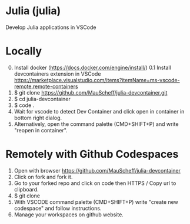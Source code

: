 
# Julia (julia)

Develop Julia applications in VSCode

# Locally
0. Install docker (https://docs.docker.com/engine/install/)
0.1 Install devcontainers extension in VSCode https://marketplace.visualstudio.com/items?itemName=ms-vscode-remote.remote-containers
1. $ git clone https://github.com/MauScheff/julia-devcontainer.git
2. $ cd julia-devcontainer
3. $ code .
4. Wait for vscode to detect Dev Container and click open in container in bottom right dialog.
4. Alternatively, open the command palette (CMD+SHIFT+P) and write "reopen in container".

# Remotely with Github Codespaces
1. Open with browser https://github.com/MauScheff/julia-devcontainer
2. Click on fork and fork it.
3. Go to your forked repo and click on code then HTTPS / Copy url to clipboard.
4. $ git clone <PASTE URL>
5. With VSCODE command palette (CMD+SHIFT+P) write "create new codespace" and follow instructions.
6. Manage your workspaces on github website.

